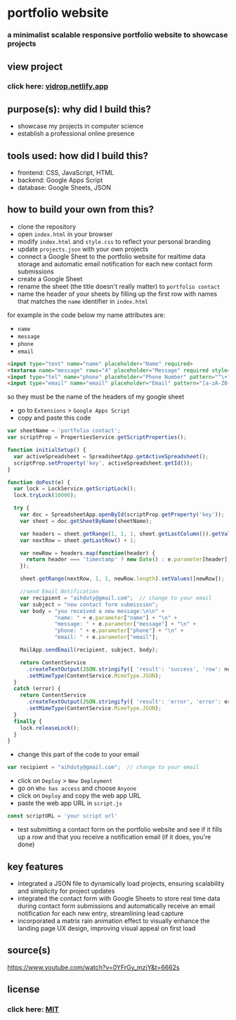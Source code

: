 # portfolio website

### a minimalist scalable responsive portfolio website to showcase projects

## view project

### click here: [vidrop.netlify.app](http://vidrop.netlify.app)

## purpose(s): why did I build this?
- showcase my projects in computer science
- establish a professional online presence

## tools used: how did I build this?
- frontend: CSS, JavaScript, HTML
- backend: Google Apps Script
- database: Google Sheets, JSON

## how to build your own from this?
- clone the repository
- open `index.html` in your browser
- modify `index.html` and `style.css` to reflect your personal branding
- update `projects.json` with your own projects
- connect a Google Sheet to the portfolio website for realtime data storage and automatic email notification for each new contact form submissions
- create a Google Sheet
- rename the sheet (the title doesn't really matter) to `portfolio contact`
- name the header of your sheets by filling up the first row with names that matches the `name` identifier in `index.html`

for example in the code below my name attributes are:

- `name`
- `message`
- `phone`
- `email`

```html
<input type="text" name="name" placeholder="Name" required>
<textarea name="message" rows="4" placeholder="Message" required style="resize: none;"></textarea>
<input type="tel" name="phone" placeholder="Phone Number" pattern="^\+?\d{1,15}$" required>
<input type="email" name="email" placeholder="Email" pattern="[a-zA-Z0-9._%+-]+@[a-zA-Z0-9.-]+\.[a-zA-Z]{2,}" required>
```

so they must be the name of the headers of my google sheet

- go to `Extensions` > `Google Apps Script`
- copy and paste this code

```jsx
var sheetName = 'portfolio contact';
var scriptProp = PropertiesService.getScriptProperties();

function initialSetup() {
  var activeSpreadsheet = SpreadsheetApp.getActiveSpreadsheet();
  scriptProp.setProperty('key', activeSpreadsheet.getId());
}

function doPost(e) {
  var lock = LockService.getScriptLock();
  lock.tryLock(10000);

  try {
    var doc = SpreadsheetApp.openById(scriptProp.getProperty('key'));
    var sheet = doc.getSheetByName(sheetName);

    var headers = sheet.getRange(1, 1, 1, sheet.getLastColumn()).getValues()[0];
    var nextRow = sheet.getLastRow() + 1;

    var newRow = headers.map(function(header) {
      return header === 'timestamp' ? new Date() : e.parameter[header];
    });

    sheet.getRange(nextRow, 1, 1, newRow.length).setValues([newRow]);

    //send Email Notification
    var recipient = "aihduty@gmail.com";  // change to your email
    var subject = "new contact form submission";
    var body = "you received a new message:\n\n" +
               "name: " + e.parameter["name"] + "\n" +
               "message: " + e.parameter["message"] + "\n" +
               "phone: " + e.parameter["phone"] + "\n" +
               "email: " + e.parameter["email"];

    MailApp.sendEmail(recipient, subject, body);

    return ContentService
      .createTextOutput(JSON.stringify({ 'result': 'success', 'row': nextRow }))
      .setMimeType(ContentService.MimeType.JSON);
  }
  catch (error) {
    return ContentService
      .createTextOutput(JSON.stringify({ 'result': 'error', 'error': error }))
      .setMimeType(ContentService.MimeType.JSON);
  }
  finally {
    lock.releaseLock();
  }
}
```

- change this part of the code to your email

```jsx
var recipient = "aihduty@gmail.com";  // change to your email
```

- click on `Deploy` > `New Deployment`
- go on `Who has access` and choose `Anyone`
- click on `Deploy` and copy the web app URL
- paste the web app URL in `script.js`

```jsx
const scriptURL = 'your script url'
```

- test submitting a contact form on the portfolio website and see if it fills up a row and that you receive a notification email (if it does, you're done)

## key features
- integrated a JSON file to dynamically load projects, ensuring scalability and simplicity for project updates
- integrated the contact form with Google Sheets to store real time data during contact form submissions and automatically receive an email notification for each new entry, streamlining lead capture
- incorporated a matrix rain animation effect to visually enhance the landing page UX design, improving visual appeal on first load

## source(s)

https://www.youtube.com/watch?v=0YFrGy_mzjY&t=6662s

## license

### click here: [MIT](LICENSE)